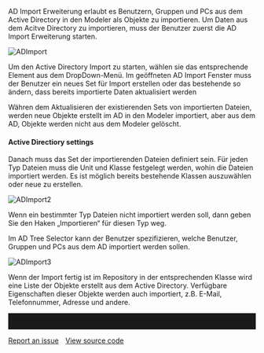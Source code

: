 AD Import Erweiterung erlaubt es Benutzern, Gruppen und PCs aus dem Active Directory in den Modeler als Objekte zu importieren. Um Daten aus dem Acitve Directory zu importieren, muss der Benutzer zuerst die AD Import Erweiterung starten. 

 ![ADImport](//images.ctfassets.net/6mz8d8cle1nl/1VfRebsukq8GVtH0DdAR2D/fbdf4b85a63089ec25a04927bee2c7b6/ADImport.png)

Um den Active Directory Import zu starten, wählen sie das entsprechende Element aus dem DropDown-Menü. Im geöffneten AD Import Fenster muss der Benutzer ein neues Set für Import erstellen oder das bestehende so ändern, dass bereits importierte Daten aktualisiert werden

 

<div class="info">
  
Währen dem Aktualisieren der existierenden Sets von importierten Dateien, werden neue Objekte erstellt im AD in den Modeler importiert, aber aus dem AD, Objekte werden nicht aus dem Modeler gelöscht. 
  
</div>


#### Active Directiory settings

Danach muss das Set der importierenden Dateien definiert sein. Für jeden Typ Dateien muss die Unit und Klasse festgelegt werden, wohin die Dateien importiert werden. Es ist möglich bereits bestehende Klassen auszuwählen oder neue zu erstellen. 

 
 ![ADImport2](//images.ctfassets.net/6mz8d8cle1nl/1eFIQT8kLDVfWKd4CjYOBl/6fd4ef5fba8287f7b442715b48ea298a/ADImport2.png)

Wenn ein bestimmter Typ Dateien nicht importiert werden soll, dann geben Sie den Haken „Importieren“ für diesen Typ weg. 

Im AD Tree Selector kann der Benutzer spezifizieren, welche Benutzer, Gruppen und PCs aus dem AD importiert werden sollen. 



![ADImport3](//images.ctfassets.net/6mz8d8cle1nl/4BK0yxALdqTqPRIBK0DLjL/75fd0a9f63c96426bff04ad42e88ac82/ADImport3.png)

Wenn der Import fertig ist im Repository in der entsprechenden Klasse wird eine Liste der Objekte erstellt aus dem Active Directory. Verfügbare Eigenschaften dieser Objekte werden auch importiert, z.B. E-Mail, Telefonnummer, Adresse und andere. 

<hr style="padding-top:2rem" />
<a href="https://github.com/process4/docs/issues" target="_blank" class="bgw btn btn-primary btn-lg shadow-sm">Report an issue</a>
<a href="https://github.com/process4/docs" target="_blank" class="bgw btn btn-primary btn-lg shadow-sm" style="margin-left:10px;">View source code</a>